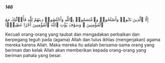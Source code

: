##### 146

<span class="ayah">إِلَّا ٱلَّذِينَ تَابُوا۟ وَأَصْلَحُوا۟ وَٱعْتَصَمُوا۟ بِٱللَّهِ وَأَخْلَصُوا۟ دِينَهُمْ لِلَّهِ فَأُو۟لَٰٓئِكَ مَعَ ٱلْمُؤْمِنِينَ ۖ وَسَوْفَ يُؤْتِ ٱللَّهُ ٱلْمُؤْمِنِينَ أَجْرًا عَظِيمًۭا</span>

<span class="ayah_translation">Kecuali orang-orang yang taubat dan mengadakan perbaikan dan berpegang teguh pada (agama) Allah dan tulus ikhlas (mengerjakan) agama mereka karena Allah. Maka mereka itu adalah bersama-sama orang yang beriman dan kelak Allah akan memberikan kepada orang-orang yang beriman pahala yang besar.</span>
